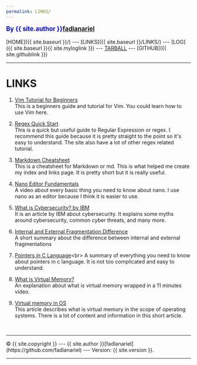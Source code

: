 ```yaml
---
permalink: LINKS/
---
```

<span style="color:blue; font-weight:bold; font-size:larger;">By {{ site.author }}[fadlanariel](https://github.com/fadlanariel)</span>
<br><br>
[HOME]({{ site.baseurl }}/) ---
[LINKS]({{ site.baseurl }}/LINKS/) ---
[LOG]({{ site.baseurl }}{{ site.myloglink }}) ---
[TARBALL](SandBox/fadlanariel.tar.bz2) ---
[GITHUB]({{ site.githublink }})
<br>
<hr>

# LINKS

1. [Vim Tutorial for Beginners](https://www.youtube.com/watch?v=RZ4p-saaQkc)<br>
This is a beginners guide and tutorial for Vim. You could learn how to use Vim here.

2. [Regex Quick Start](https://www.regular-expressions.info/quickstart.html)<br>
This is a quick but useful guide to Regular Expression or regex. I recommend this guide because it is pretty straight to the point so it's easy to understand. The site also have a lot of other regex related tutorial.

3. [Markdown Cheatsheet](https://www.markdownguide.org/cheat-sheet/)<br>
This is a cheatsheet for Markdown or md. This is what helped me create my index and links page. It is pretty short but it is really useful.

4. [Nano Editor Fundamentals](https://www.youtube.com/watch?v=gyKiDczLIZ4)<br>
A video about every basic thing you need to know about nano. I use nano as an editor because I think it is easier to use.

5. [What is Cybersecurity? by IBM](https://www.ibm.com/topics/cybersecurity)<br>
It is an article by IBM about cybersecurity. It explains some myths around cybersecurity, common cyber threats, and many more.

6. [Internal and External Fragmentation Difference](https://www.tutorialspoint.com/difference-between-internal-fragmentation-and-external-fragmentation)<br>
A short summary about the difference between internal and external fragmentations

7. [Pointers in C Language](https://www.javatpoint.com/c-pointers#:~:text=The%20pointer%20in%20C%20language,a%20pointer%20is%202%20byte.)<br>
A summary of everything you need to know about pointers in c language. It is not too complicated and easy to understand. 

8. [What is Virtual Memory?](https://www.youtube.com/watch?v=2quKyPnUShQ&ab_channel=AndroidAuthority)<br>
An explanation about what is virtual memory wrapped in a 11 minutes video.

9. [Virtual memory in OS](https://www.geeksforgeeks.org/virtual-memory-in-operating-system/)<br>
This article describes what is virtual memory in the scope of operating systems. There is a lot of content and information in this short article.

<br>
<hr>
&copy; {{ site.copyright }} --- {{ site.author }}[fadlanariel](https://github.com/fadlanariel) --- Version: {{ site.version }}.
<hr>
<br>
